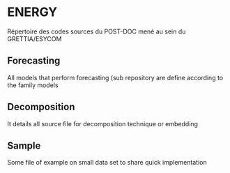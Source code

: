 # ENERGY

Répertoire des codes sources du POST-DOC mené au sein du GRETTIA/ESYCOM

## Forecasting

All models that perform forecasting (sub repository are define according to the family models

## Decomposition

It details all source file for decomposition technique or embedding

## Sample 

Some file of example on small data set to share quick implementation
